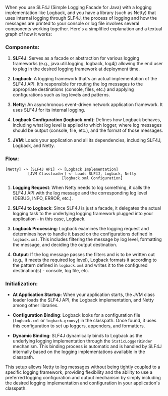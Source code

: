 When you use SLF4J (Simple Logging Facade for Java) with a logging implementation like Logback, and you have a library (such as Netty) that uses internal logging through SLF4J, the process of logging and how the messages are printed to your console or log file involves several components working together. Here's a simplified explanation and a textual graph of how it works:

### Components:

1. **SLF4J**: Serves as a facade or abstraction for various logging frameworks (e.g., java.util.logging, logback, log4j) allowing the end user to plug in the desired logging framework at deployment time.

2. **Logback**: A logging framework that's an actual implementation of the SLF4J API. It's responsible for routing the log messages to the appropriate destinations (console, files, etc.) and applying configurations such as log levels and patterns.

3. **Netty**: An asynchronous event-driven network application framework. It uses SLF4J for its internal logging.

4. **Logback Configuration (logback.xml)**: Defines how Logback behaves, including what log level is applied to which logger, where log messages should be output (console, file, etc.), and the format of those messages.

5. **JVM**: Loads your application and all its dependencies, including SLF4J, Logback, and Netty.

### Flow:

```
[Netty] -> [SLF4J API] -> [Logback Implementation]
          [JVM Classloader] <- Loads SLF4J, Logback, Netty
                         [logback.xml Configuration]
```

1. **Logging Request**: When Netty needs to log something, it calls the SLF4J API with the log message and the corresponding log level (DEBUG, INFO, ERROR, etc.).

2. **SLF4J to Logback**: Since SLF4J is just a facade, it delegates the actual logging task to the underlying logging framework plugged into your application - in this case, Logback.

3. **Logback Processing**: Logback examines the logging request and determines how to handle it based on the configurations defined in `logback.xml`. This includes filtering the message by log level, formatting the message, and deciding the output destination.

4. **Output**: If the log message passes the filters and is to be written out (e.g., it meets the required log level), Logback formats it according to the pattern defined in `logback.xml` and writes it to the configured destination(s) - console, log file, etc.

### Initialization:

- **At Application Startup**: When your application starts, the JVM class loader loads the SLF4J API, the Logback implementation, and Netty among other libraries.

- **Configuration Binding**: Logback looks for a configuration file (`logback.xml` or `logback.groovy`) in the classpath. Once found, it uses this configuration to set up loggers, appenders, and formatters.

- **Dynamic Binding**: SLF4J dynamically binds to Logback as the underlying logging implementation through the `StaticLoggerBinder` mechanism. This binding process is automatic and is handled by SLF4J internally based on the logging implementations available in the classpath.

This setup allows Netty to log messages without being tightly coupled to a specific logging framework, providing flexibility and the ability to use a preferred logging configuration and output mechanism by simply including the desired logging implementation and configuration in your application's classpath.

